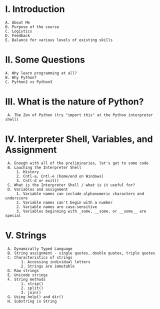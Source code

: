 # I. Introduction
    A. About Me
    B. Purpose of the course
    C. Logistics
    D. Feedback
    E. Balance for various levels of existing skills

# II. Some Questions
    A. Why learn programming at all?
    B. Why Python?
    C. Python2 vs Python3

# III. What is the nature of Python?
     A. The Zen of Python (try "import this" at the Python interpreter shell)

# IV. Interpreter Shell, Variables, and Assignment
     A. Enough with all of the preliminaries, let's get to some code
     B. Lauching the Interpreter Shell
         1. History
         2. Cntl-a, Cntl-e (home/end on Windows)
         3. Cntl-d or exit()
     C. What is the Interpreter Shell / what is it useful for?
     D. Variables and assignment
         1. Variable names can include alphanumeric characters and underscore
         2. Variable names can't begin with a number
         2. Variable names are case-sensitive
         3. Variables beginning with _some, __some, or __some__ are special

# V. Strings
     A. Dynamically Typed Language
     B. String assignment - single quotes, double quotes, triple quotes
     C. Characteristics of strings
           1. Accessing individual letters
           2. Strings are immutable
     D. Raw strings
     E. Unicode strings
     F. String methods
           1. strip()
           2. split()
           3. join()
     G. Using help() and dir()
     H. Substring in String
     
     
